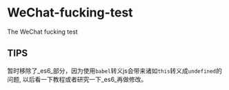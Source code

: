 # WeChat-fucking-test

The WeChat fucking test

## TIPS

暂时移除了_es6_部分，因为使用`babel`转义js会带来诸如`this`转义成`undefined`的问题, 以后看一下教程或者研究一下_es6_再做修改。
